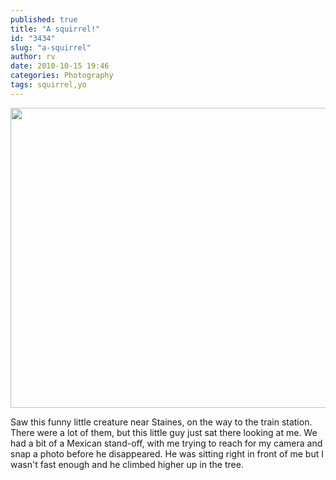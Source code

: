 ```yaml
---
published: true
title: "A squirrel!"
id: "3434"
slug: "a-squirrel"
author: rv
date: 2010-10-15 19:46
categories: Photography
tags: squirrel,yo
---
```

<a href="https://s3.amazonaws.com/cfwblog/uploads/2010/10/img_3640.jpg"><img class="aligncenter size-full wp-image-3436" title="IMG_3640_640" src="https://s3.amazonaws.com/cfwblog/uploads/2010/10/img_3640_640.jpg" alt="" width="640" height="480" /></a>

Saw this funny little creature near Staines, on the way to the train station. There were a lot of them, but this little guy just sat there looking at me. We had a bit of a Mexican stand-off, with me trying to reach for my camera and snap a photo before he disappeared. He was sitting right in front of me but I wasn't fast enough and he climbed higher up in the tree.

&nbsp;

&nbsp;